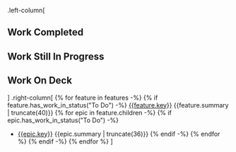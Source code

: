 .left-column[
## Work Completed
## Work Still In Progress
## Work On Deck
]
.right-column[
{% for feature in features -%}
{% if feature.has_work_in_status("To Do") -%}
[{{feature.key}}]({{feature.url}}) {{feature.summary | truncate(40)}}
{% for epic in feature.children -%}
{% if epic.has_work_in_status("To Do") -%}

* [{{epic.key}}]({{epic.url}}) {{epic.summary | truncate(36)}}
{% endif -%}
{% endfor %}
{% endif -%}
{% endfor %}
]

